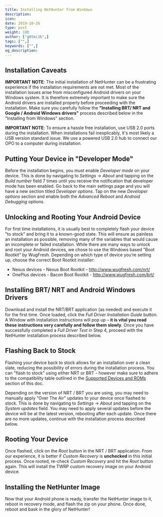 ```yaml
---
title: Installing NetHunter from Windows
description:
icon:
date: 2019-10-26
type: post
weight: 100
author: ["g0tmi1k",]
tags: ["",]
keywords: ["",]
og_description:
---
```


## Installation Caveats

**IMPORTANT NOTE**: The initial installation of NetHunter can be a frustrating experience if the installation requirements are not met. Most of the installation issues arise from misconfigured Android drivers on your Windows system. It is therefore extremely important to make sure the Android drivers are installed properly before proceeding with the installation. Make sure you carefully follow the **"Installing BRT/ NRT and Google / Android Windows drivers"** process described below in the "Installing from Windows" section.

**IMPORTANT NOTE**: To ensure a hassle free installation, use USB 2.0 ports during the installation. When installations fail inexplicably, it's most likely a USB version standard issue. We use a powered USB 2.0 hub to connect our OPO to a computer during installation.

## Putting Your Device in "Developer Mode"

Before the installation begins, you must enable _Developer mode_ on your device. This is done by navigating to _Settings_ -> _About_ and tapping on the _Build number_ field 7 times until you receive the notification that developer mode has been enabled. Go back to the main settings page and you will have a new section titled _Developer options_. Tap on the new _Developer options_ section and enable both the _Advanced Reboot_ and _Android Debugging_ options.

## Unlocking and Rooting Your Android Device
For first time installations, it is usually best to completely flash your device "to stock" and bring it to a known-good state. This will ensure as painless an installation as possible, removing many of the variables that would cause an incomplete or failed installation. While there are many ways to unlock and root your Android devices, we chose to use the Windows based "Boot Rootkit" by WugFresh. Depending on which type of device you’re setting up, choose the correct Boot Rootkit installer:

* Nexus devices -  Nexus Boot Rootkit -  http://www.wugfresh.com/nrt/
* OnePlus devices - Bacon Boot Rootkit -  http://www.wugfresh.com/brt/

## Installing BRT/ NRT and Android Windows Drivers

Download and install the NRT/BRT application (as needed) and execute it for the first time. Once loaded, click the _Full Driver Installation Guide_ button. A Window with installation instructions will pop up – **it is vital you read these instructions very carefully and follow them slowly**. Once you have successfully completed a _Full Driver Test_ in Step 4, proceed with the NetHunter installation process described below.

## Flashing Back to Stock

Flashing your device back to stock allows for an installation over a clean slate, reducing the possibility of errors during the installation process. You can "flash to stock" using either NRT or BRT - however make sure to adhere to the compatibility table outlined in the [Supported Devices and ROMs](/docs/nethunter/home/#1-0-supported-devices-and-roms) section of this doc.

Depending on the version of NRT / BRT you are using, you may need to manually apply "Over The Air" updates to your device once flashed to stock. This is done by navigating to _Settings_ -> _About_ and tapping on the _System updates_ field. You may need to apply several updates before the device will be at the latest version, rebooting after each update. Once there are no more updates, continue with the installation process described below.

## Rooting Your Device

Once flashed, click on the _Root_ button in the NRT / BRT application. From our experience, it is better if _Custom Recovery_ is **unchecked** in this initial process. Once rooted, re-check _Custom Recovery_ and hit the _Root_ button again. This will install the TWRP custom recovery image on your Android device.

## Installing the NetHunter Image

Now that your Android phone is ready, transfer the NetHunter image to it, reboot in recovery mode, and flash the zip on your phone. Once done, reboot and bask in the glory of NetHunter!

